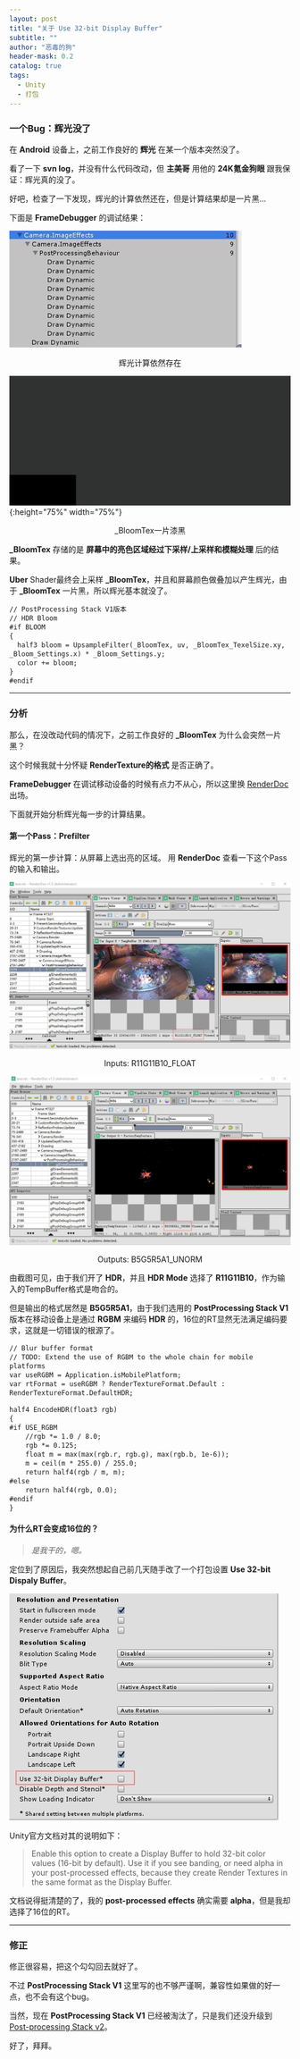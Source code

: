 ```yaml
---
layout: post
title: "关于 Use 32-bit Display Buffer"
subtitle: ""
author: "恶毒的狗"
header-mask: 0.2
catalog: true
tags:
  - Unity
  - 打包
---
```


### 一个Bug：辉光没了

在 **Android** 设备上，之前工作良好的 **辉光** 在某一个版本突然没了。

看了一下 **svn log**，并没有什么代码改动，但 **主美哥** 用他的 **24K氪金狗眼** 跟我保证：辉光真的没了。

好吧，检查了一下发现，辉光的计算依然还在，但是计算结果却是一片黑...

下面是 **FrameDebugger** 的调试结果：

![img](/img/use-32bit-buffer/screenshot1.jpg)
<center>辉光计算依然存在</center>

![img](/img/use-32bit-buffer/screenshot2.jpg){:height="75%" width="75%"}
<center>_BloomTex一片漆黑</center>

**_BloomTex** 存储的是 **屏幕中的亮色区域经过下采样/上采样和模糊处理** 后的结果。

**Uber** Shader最终会上采样 **_BloomTex**，并且和屏幕颜色做叠加以产生辉光，由于 **_BloomTex** 一片黑，所以辉光基本就没了。

```
// PostProcessing Stack V1版本
// HDR Bloom
#if BLOOM
{
  half3 bloom = UpsampleFilter(_BloomTex, uv, _BloomTex_TexelSize.xy, _Bloom_Settings.x) * _Bloom_Settings.y;
  color += bloom;
}
#endif
```

---

### 分析

那么，在没改动代码的情况下，之前工作良好的 **_BloomTex** 为什么会突然一片黑？ 

这个时候我就十分怀疑 **RenderTexture的格式** 是否正确了。

**FrameDebugger** 在调试移动设备的时候有点力不从心，所以这里换 [RenderDoc](https://renderdoc.org/) 出场。

下面就开始分析辉光每一步的计算结果。

#### 第一个Pass：Prefilter

辉光的第一步计算：从屏幕上选出亮的区域。 用 **RenderDoc** 查看一下这个Pass的输入和输出。

![img](/img/use-32bit-buffer/screenshot3.jpg)
<center>Inputs: R11G11B10_FLOAT</center>

![img](/img/use-32bit-buffer/screenshot4.jpg)
<center>Outputs: B5G5R5A1_UNORM</center>

由截图可见，由于我们开了 **HDR**，并且 **HDR Mode** 选择了 **R11G11B10**，作为输入的TempBuffer格式是吻合的。

但是输出的格式居然是 **B5G5R5A1**，由于我们选用的 **PostProcessing Stack V1** 版本在移动设备上是通过 **RGBM** 来编码 **HDR** 的，16位的RT显然无法满足编码要求，这就是一切错误的根源了。

```
// Blur buffer format
// TODO: Extend the use of RGBM to the whole chain for mobile platforms
var useRGBM = Application.isMobilePlatform;
var rtFormat = useRGBM ? RenderTextureFormat.Default : RenderTextureFormat.DefaultHDR;
```

```
half4 EncodeHDR(float3 rgb)
{
#if USE_RGBM
    //rgb *= 1.0 / 8.0;
	rgb *= 0.125;
    float m = max(max(rgb.r, rgb.g), max(rgb.b, 1e-6));
    m = ceil(m * 255.0) / 255.0;
    return half4(rgb / m, m);
#else
    return half4(rgb, 0.0);
#endif
}
```

#### 为什么RT会变成16位的？

> *是我干的，嗯。*

定位到了原因后，我突然想起自己前几天随手改了一个打包设置 **Use 32-bit Dispaly Buffer**。

![img](/img/use-32bit-buffer/screenshot5.jpg)

Unity官方文档对其的说明如下：

> Enable this option to create a Display Buffer to hold 32-bit color values (16-bit by default). Use it if you see banding, or need alpha in your post-processed effects, because they create Render Textures in the same format as the Display Buffer.

文档说得挺清楚的了，我的 **post-processed effects** 确实需要 **alpha**，但是我却选择了16位的RT。

---

### 修正

修正很容易，把这个勾勾回去就好了。

不过 **PostProcessing Stack V1** 这里写的也不够严谨啊，兼容性如果做的好一点，也不会有这个bug。

当然，现在 **PostProcessing Stack V1** 已经被淘汰了，只是我们还没升级到 [Post-processing Stack v2](https://github.com/Unity-Technologies/PostProcessing)。

好了，拜拜。









